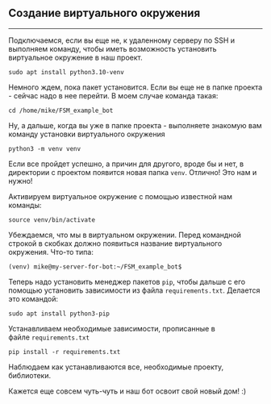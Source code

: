 ## Создание виртуального окружения
-------------------------------

Подключаемся, если вы еще не, к удаленному серверу по SSH и выполняем команду, чтобы иметь возможность установить виртуальное окружение в наш проект.

    sudo apt install python3.10-venv

Немного ждем, пока пакет установится. Если вы еще не в папке проекта - сейчас надо в нее перейти. В моем случае команда такая:

    cd /home/mike/FSM_example_bot

Ну, а дальше, когда вы уже в папке проекта - выполняете знакомую вам команду установки виртуального окружения

    python3 -m venv venv

Если все пройдет успешно, а причин для другого, вроде бы и нет, в директории с проектом появится новая папка `venv`. Отлично! Это нам и нужно!

Активируем виртуальное окружение с помощью известной нам команды:

    source venv/bin/activate

Убеждаемся, что мы в виртуальном окружении. Перед командной строкой в скобках должно появиться название виртуального окружения. Что-то типа:

    (venv) mike@my-server-for-bot:~/FSM_example_bot$

Теперь надо установить менеджер пакетов `pip`, чтобы дальше с его помощью установить зависимости из файла `requirements.txt`. Делается это командой:

    sudo apt install python3-pip

Устанавливаем необходимые зависимости, прописанные в файле `requirements.txt`

    pip install -r requirements.txt

Наблюдаем как устанавливаются все, необходимые проекту, библиотеки.

Кажется еще совсем чуть-чуть и наш бот освоит свой новый дом! :)